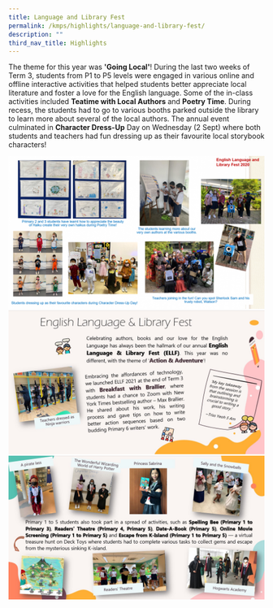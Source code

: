 ```yaml
---
title: Language and Library Fest
permalink: /kmps/highlights/language-and-library-fest/
description: ""
third_nav_title: Highlights
---
```

<p>The theme for this year was&nbsp;<strong>'Going Local'</strong>! During the last two weeks of Term 3, students from P1 to P5 levels were engaged in various online and offline interactive activities that helped students better appreciate local literature and foster a love for the English language. Some of the in-class activities included&nbsp;<strong>Teatime with Local Authors</strong>&nbsp;and&nbsp;<strong>Poetry Time</strong>. During recess, the students had to go to various booths parked outside the library to learn more about several of the local authors. The annual event culminated in&nbsp;<strong>Character Dress-Up</strong>&nbsp;Day on Wednesday (2 Sept) where both students and teachers had fun dressing up as their favourite local storybook characters!</p>
<img src="/images/llf1.png"><br>
<img src="/images/llf2.jpg"><br>
<img src="/images/llf3.jpg">
